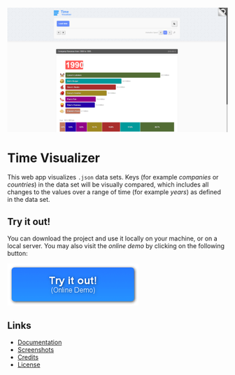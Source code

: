 
[![Screenshot of the web app showing a horizontal column chart with differently colored columns.](/doc/img/screenshots/column_chart.png)](#)

# Time Visualizer

This web app visualizes `.json` data sets. Keys (for example *companies* or *countries*) in the data set will be visually compared, which includes all changes to the values over a range of time (for example *years*) as defined in the data set.

## Try it out!

You can download the project and use it locally on your machine, or on a local server. You may also visit the *online demo* by clicking on the following button:

[![Show the online demo](/doc/img/online_demo_button.png)](https://christiandunkel.github.io/time-visualizer/)

## Links
- [Documentation](/doc/documentation.md)
- [Screenshots](/doc/screenshots.md)
- [Credits](/doc/credits.md)
- [License](LICENSE.md)
